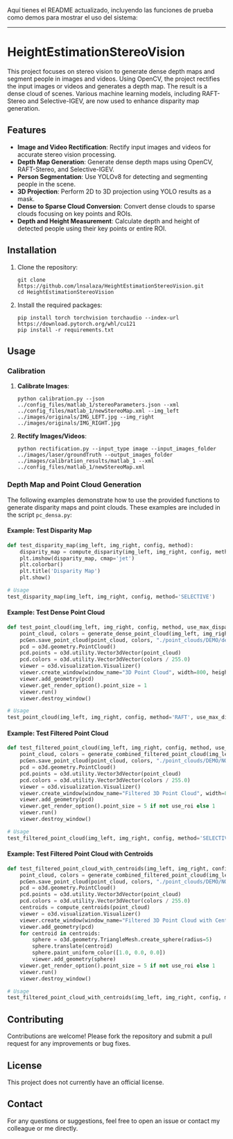 Aquí tienes el README actualizado, incluyendo las funciones de prueba como demos para mostrar el uso del sistema:

---

# HeightEstimationStereoVision

This project focuses on stereo vision to generate dense depth maps and segment people in images and videos. Using OpenCV, the project rectifies the input images or videos and generates a depth map. The result is a dense cloud of scenes. Various machine learning models, including RAFT-Stereo and Selective-IGEV, are now used to enhance disparity map generation.

## Features

- **Image and Video Rectification**: Rectify input images and videos for accurate stereo vision processing.
- **Depth Map Generation**: Generate dense depth maps using OpenCV, RAFT-Stereo, and Selective-IGEV.
- **Person Segmentation**: Use YOLOv8 for detecting and segmenting people in the scene.
- **3D Projection**: Perform 2D to 3D projection using YOLO results as a mask.
- **Dense to Sparse Cloud Conversion**: Convert dense clouds to sparse clouds focusing on key points and ROIs.
- **Depth and Height Measurement**: Calculate depth and height of detected people using their key points or entire ROI.

## Installation

1. Clone the repository:
    ```
    git clone https://github.com/lnsalaza/HeightEstimationStereoVision.git
    cd HeightEstimationStereoVision
    ```

2. Install the required packages:
    ```
    pip install torch torchvision torchaudio --index-url https://download.pytorch.org/whl/cu121
    pip install -r requirements.txt
    ```

## Usage

### Calibration

1. **Calibrate Images**:
    ```
    python calibration.py --json ../config_files/matlab_1/stereoParameters.json --xml ../config_files/matlab_1/newStereoMap.xml --img_left ../images/originals/IMG_LEFT.jpg --img_right ../images/originals/IMG_RIGHT.jpg
    ```

2. **Rectify Images/Videos**:
    ```
    python rectification.py --input_type image --input_images_folder ../images/laser/groundTruth --output_images_folder ../images/calibration_results/matlab_1 --xml ../config_files/matlab_1/newStereoMap.xml
    ```

### Depth Map and Point Cloud Generation

The following examples demonstrate how to use the provided functions to generate disparity maps and point clouds. These examples are included in the script `pc_densa.py`:

#### Example: Test Disparity Map
```python
def test_disparity_map(img_left, img_right, config, method):
    disparity_map = compute_disparity(img_left, img_right, config, method)
    plt.imshow(disparity_map, cmap='jet')
    plt.colorbar()
    plt.title('Disparity Map')
    plt.show()

# Usage
test_disparity_map(img_left, img_right, config, method='SELECTIVE')
```

#### Example: Test Dense Point Cloud
```python
def test_point_cloud(img_left, img_right, config, method, use_max_disparity):
    point_cloud, colors = generate_dense_point_cloud(img_left, img_right, config, method, use_max_disparity)
    pcGen.save_point_cloud(point_cloud, colors, "./point_clouds/DEMO/densaDEMO")
    pcd = o3d.geometry.PointCloud()
    pcd.points = o3d.utility.Vector3dVector(point_cloud)
    pcd.colors = o3d.utility.Vector3dVector(colors / 255.0)
    viewer = o3d.visualization.Visualizer()
    viewer.create_window(window_name="3D Point Cloud", width=800, height=600)
    viewer.add_geometry(pcd)
    viewer.get_render_option().point_size = 1
    viewer.run()
    viewer.destroy_window()

# Usage
test_point_cloud(img_left, img_right, config, method='RAFT', use_max_disparity=False)
```

#### Example: Test Filtered Point Cloud
```python
def test_filtered_point_cloud(img_left, img_right, config, method, use_roi, use_max_disparity):
    point_cloud, colors = generate_combined_filtered_point_cloud(img_left, img_right, config, method, use_roi, use_max_disparity)
    pcGen.save_point_cloud(point_cloud, colors, "./point_clouds/DEMO/NOdensaDEMO")
    pcd = o3d.geometry.PointCloud()
    pcd.points = o3d.utility.Vector3dVector(point_cloud)
    pcd.colors = o3d.utility.Vector3dVector(colors / 255.0)
    viewer = o3d.visualization.Visualizer()
    viewer.create_window(window_name="Filtered 3D Point Cloud", width=800, height=600)
    viewer.add_geometry(pcd)
    viewer.get_render_option().point_size = 5 if not use_roi else 1
    viewer.run()
    viewer.destroy_window()

# Usage
test_filtered_point_cloud(img_left, img_right, config, method='SELECTIVE', use_roi=False, use_max_disparity=True)
```

#### Example: Test Filtered Point Cloud with Centroids
```python
def test_filtered_point_cloud_with_centroids(img_left, img_right, config, method, use_roi, use_max_disparity):
    point_cloud, colors = generate_combined_filtered_point_cloud(img_left, img_right, config, method, use_roi, use_max_disparity)
    pcGen.save_point_cloud(point_cloud, colors, "./point_clouds/DEMO/NOdensaDEMO")
    pcd = o3d.geometry.PointCloud()
    pcd.points = o3d.utility.Vector3dVector(point_cloud)
    pcd.colors = o3d.utility.Vector3dVector(colors / 255.0)
    centroids = compute_centroids(point_cloud)
    viewer = o3d.visualization.Visualizer()
    viewer.create_window(window_name="Filtered 3D Point Cloud with Centroids", width=800, height=600)
    viewer.add_geometry(pcd)
    for centroid in centroids:
        sphere = o3d.geometry.TriangleMesh.create_sphere(radius=5)
        sphere.translate(centroid)
        sphere.paint_uniform_color([1.0, 0.0, 0.0])
        viewer.add_geometry(sphere)
    viewer.get_render_option().point_size = 5 if not use_roi else 1
    viewer.run()
    viewer.destroy_window()

# Usage
test_filtered_point_cloud_with_centroids(img_left, img_right, config, method='RAFT', use_roi=False, use_max_disparity=True)
```

## Contributing

Contributions are welcome! Please fork the repository and submit a pull request for any improvements or bug fixes.

## License

This project does not currently have an official license.

## Contact

For any questions or suggestions, feel free to open an issue or contact my colleague or me directly.

